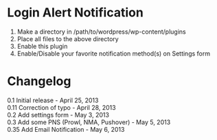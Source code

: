 Login Alert Notification
======================
1. Make a directory in /path/to/wordpress/wp-content/plugins
2. Place all files to the above directory
3. Enable this plugin
4. Enable/Disable your favorite notification method(s) on Settings form

Changelog
============
0.1 Initial release - April 25, 2013  
0.11 Correction of typo - April 28, 2013  
0.2 Add settings form - May 3, 2013  
0.3 Add some PNS (Prowl, NMA, Pushover) - May 5, 2013  
0.35 Add Email Notification - May 6, 2013  
